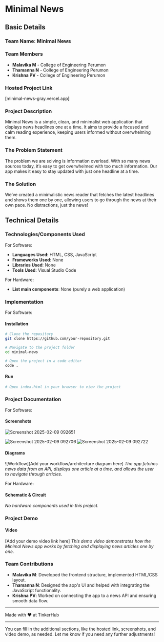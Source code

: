 
# Minimal News 

## Basic Details
### Team Name: Minimal News

### Team Members
- **Malavika M** - College of Engineering Perumon
- **Thamanna N** - College of Engineering Perumon
- **Krishna PV** - College of Engineering Perumon

### Hosted Project Link
[minimal-news-gray.vercel.app]

### Project Description
Minimal News is a simple, clean, and minimalist web application that displays news headlines one at a time. It aims to provide a focused and calm reading experience, keeping users informed without overwhelming them.

### The Problem Statement
The problem we are solving is information overload. With so many news sources today, it’s easy to get overwhelmed with too much information. Our app makes it easy to stay updated with just one headline at a time.

### The Solution
We’ve created a minimalistic news reader that fetches the latest headlines and shows them one by one, allowing users to go through the news at their own pace. No distractions, just the news!

## Technical Details
### Technologies/Components Used
For Software:
- **Languages Used**: HTML, CSS, JavaScript
- **Frameworks Used**: None
- **Libraries Used**: None
- **Tools Used**: Visual Studio Code

For Hardware:
- **List main components**: None (purely a web application)

### Implementation
For Software:
#### Installation
```bash
# Clone the repository
git clone https://github.com/your-repository.git

# Navigate to the project folder
cd minimal-news

# Open the project in a code editor
code .
```

#### Run
```bash
# Open index.html in your browser to view the project
```

### Project Documentation
For Software:

#### Screenshots
![Screenshot 2025-02-09 092651](https://github.com/user-attachments/assets/5051987c-c4f0-4cc0-80fe-780b47283aec)

![Screenshot 2025-02-09 092706](https://github.com/user-attachments/assets/29cc51d0-3354-496c-8a2e-94c4b28b0b04)
![Screenshot 2025-02-09 092722](https://github.com/user-attachments/assets/f9d06fc5-1966-4a91-8fcd-6e7dde8835e2)

#### Diagrams
![Workflow](Add your workflow/architecture diagram here)
*The app fetches news data from an API, displays one article at a time, and allows the user to navigate through articles.*

For Hardware:

#### Schematic & Circuit
*No hardware components used in this project.*

### Project Demo
#### Video
[Add your demo video link here]
*This demo video demonstrates how the Minimal News app works by fetching and displaying news articles one by one.*

### Team Contributions
- **Malavika M**: Developed the frontend structure, implemented HTML/CSS layout.
- **Thamanna N**: Designed the app's UI and helped with integrating the JavaScript functionality.
- **Krishna PV**: Worked on connecting the app to a news API and ensuring smooth data flow.

---
Made with ❤️ at TinkerHub

---

You can fill in the additional sections, like the hosted link, screenshots, and video demo, as needed. Let me know if you need any further adjustments!
